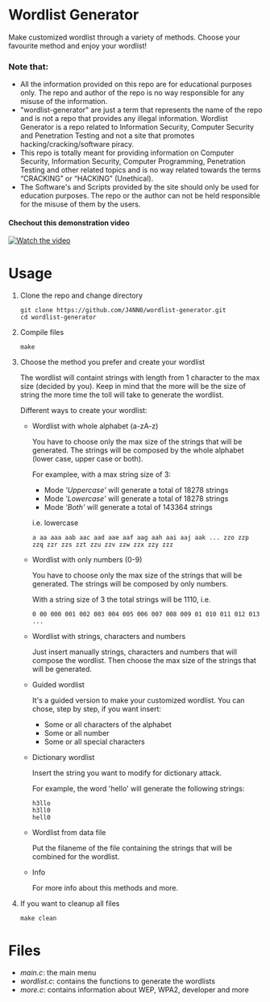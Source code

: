# Wordlist Generator

Make customized wordlist through a variety of methods. Choose your favourite method and enjoy your wordlist!

### Note that:

- All the information provided on this repo are for educational purposes only. The repo and author of the repo is no way responsible for any misuse of the information.
- "wordlist-generator" are just a term that represents the name of the repo and is not a repo that provides any illegal information. Wordlist Generator is a repo related to Information Security, Computer Security and Penetration Testing and not a site that promotes hacking/cracking/software piracy.
- This repo is totally meant for providing information on Computer Security, Information Security, Computer Programming, Penetration Testing and other related topics and is no way related towards the terms “CRACKING” or “HACKING” (Unethical).
- The Software's and Scripts provided by the site should only be used for education purposes. The repo or the author can not be held responsible for the misuse of them by the users. 


#### Chechout this demonstration video

[![Watch the video](https://img.youtube.com/vi/stTbTtPT40s/maxresdefault.jpg)](https://youtu.be/stTbTtPT40s)

# Usage

1. Clone the repo and change directory

       git clone https://github.com/J4NN0/wordlist-generator.git
       cd wordlist-generator

2. Compile files

       make

3. Choose the method you prefer and create your wordlist

   The wordlist will containt strings with length from 1 character to the max size (decided by you). Keep in mind that the more will be the size of string the more time the toll will take to generate the wordlist.

   Different ways to create your wordlist:

      - Wordlist with whole alphabet (a-zA-z)

         You have to choose only the max size of the strings that will be generated. The strings will be composed by the whole alphabet (lower case, upper case or both).

         For examplee, with a max string size of 3:

         - Mode *'Uppercase'* will generate a total of 18278 strings
         - Mode *'Lowercase'* will generate a total of 18278 strings
         - Mode *'Both'* will generate a total of 143364 strings

         i.e. lowercase

            a aa aaa aab aac aad aae aaf aag aah aai aaj aak ... zzo zzp zzq zzr zzs zzt zzu zzv zzw zzx zzy zzz

      - Wordlist with only numbers (0-9)

         You have to choose only the max size of the strings that will be generated. The strings will be composed by only numbers.

         With a string size of 3 the total strings will be 1110, i.e.

            0 00 000 001 002 003 004 005 006 007 008 009 01 010 011 012 013 ...

      - Wordlist with strings, characters and numbers

         Just insert manually strings, characters and numbers that will compose the wordlist. Then choose the max size of the strings that will be generated.

      - Guided wordlist

         It's a guided version to make your customized wordlist. You can chose, step by step, if you want insert:

         - Some or all characters of the alphabet 
         - Some or all number 
         - Some or all special characters

      - Dictionary wordlist

         Insert the string you want to modify for dictionary attack. 

         For example, the word 'hello' will generate the following strings:

            h3llo
            h3ll0
            hell0

      - Wordlist from data file

         Put the filaneme of the file containing the strings that will be combined for the wordlist.

      - Info

         For more info about this methods and more.

4. If you want to cleanup all files

       make clean

# Files
        
- *main.c*: the main menu
- *wordlist.c*: contains the functions to generate the wordlists
- *more.c*: contains information about WEP, WPA2, developer and more
